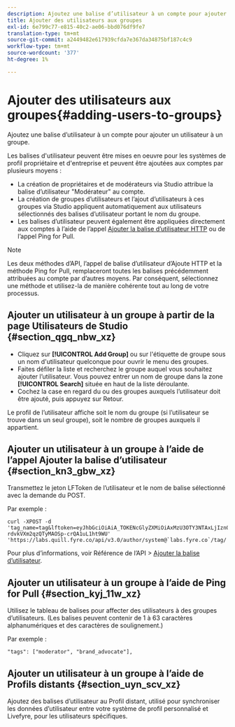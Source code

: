 ```yaml
---
description: Ajoutez une balise d’utilisateur à un compte pour ajouter un utilisateur à un groupe.
title: Ajouter des utilisateurs aux groupes
exl-id: 6e799c77-e815-40c2-ae06-bbd076df9fe7
translation-type: tm+mt
source-git-commit: a2449482e617939cfda7e367da34875bf187c4c9
workflow-type: tm+mt
source-wordcount: '377'
ht-degree: 1%

---
```


# Ajouter des utilisateurs aux groupes{#adding-users-to-groups}

Ajoutez une balise d’utilisateur à un compte pour ajouter un utilisateur à un groupe.

Les balises d&#39;utilisateur peuvent être mises en oeuvre pour les systèmes de profil propriétaire et d&#39;entreprise et peuvent être ajoutées aux comptes par plusieurs moyens :

* La création de propriétaires et de modérateurs via Studio attribue la balise d’utilisateur &quot;Modérateur&quot; au compte.
* La création de groupes d’utilisateurs et l’ajout d’utilisateurs à ces groupes via Studio appliquent automatiquement aux utilisateurs sélectionnés des balises d’utilisateur portant le nom du groupe.
* Les balises d’utilisateur peuvent également être appliquées directement aux comptes à l’aide de l’appel [Ajouter la balise d’utilisateur HTTP](https://api.livefyre.com/docs#add-user-tag) ou de l’appel Ping for Pull.

>[!NOTE]
>
>Les deux méthodes d’API, l’appel de balise d’utilisateur d’Ajoute HTTP et la méthode Ping for Pull, remplaceront toutes les balises précédemment attribuées au compte par d’autres moyens. Par conséquent, sélectionnez une méthode et utilisez-la de manière cohérente tout au long de votre processus.

## Ajouter un utilisateur à un groupe à partir de la page Utilisateurs de Studio {#section_qgq_nbw_xz}

* Cliquez sur **[!UICONTROL Add Group]** ou sur l&#39;étiquette de groupe sous un nom d&#39;utilisateur quelconque pour ouvrir le menu des groupes.
* Faites défiler la liste et recherchez le groupe auquel vous souhaitez ajouter l’utilisateur. Vous pouvez entrer un nom de groupe dans la zone **[!UICONTROL Search]** située en haut de la liste déroulante.
* Cochez la case en regard du ou des groupes auxquels l’utilisateur doit être ajouté, puis appuyez sur Retour.

Le profil de l’utilisateur affiche soit le nom du groupe (si l’utilisateur se trouve dans un seul groupe), soit le nombre de groupes auxquels il appartient.

## Ajouter un utilisateur à un groupe à l’aide de l’appel Ajouter la balise d’utilisateur {#section_kn3_gbw_xz}

Transmettez le jeton LFToken de l’utilisateur et le nom de balise sélectionné avec la demande du POST.

Par exemple :

```
curl -XPOST -d 'tag_name=tag&lftoken=eyJhbGciOiAiA_TOKENcGlyZXMiOiAxMzU3OTY3NTAxLjIzn0.KoyXUVCavt-rdvkVXm2qzQTyMAOSp-crQA1uL1ht9WU' 'https://labs.quill.fyre.co/api/v3.0/author/system@`labs.fyre.co`/tag/'
```


Pour plus d’informations, voir Référence de l’API > [Ajouter la balise d’utilisateur](https://api.livefyre.com/docs/apis/by-category/user-management#operation=urn:livefyre:apis:quill:operations:api:v3.0:author:tags:method=post).

## Ajouter un utilisateur à un groupe à l’aide de Ping for Pull {#section_kyj_11w_xz}

Utilisez le tableau de balises pour affecter des utilisateurs à des groupes d’utilisateurs. (Les balises peuvent contenir de 1 à 63 caractères alphanumériques et des caractères de soulignement.)

Par exemple :

```
"tags": ["moderator", "brand_advocate"],
```

## Ajouter un utilisateur à un groupe à l’aide de Profils distants {#section_uyn_scv_xz}

Ajoutez des balises d’utilisateur au Profil distant, utilisé pour synchroniser les données d’utilisateur entre votre système de profil personnalisé et Livefyre, pour les utilisateurs spécifiques.

